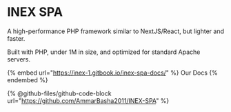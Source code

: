 # INEX SPA

A high-performance PHP framework similar to NextJS/React, but lighter and faster.

Built with PHP, under 1M in size, and optimized for standard Apache servers.

{% embed url="https://inex-1.gitbook.io/inex-spa-docs/" %}
Our Docs
{% endembed %}

{% @github-files/github-code-block url="https://github.com/AmmarBasha2011/INEX-SPA" %}
